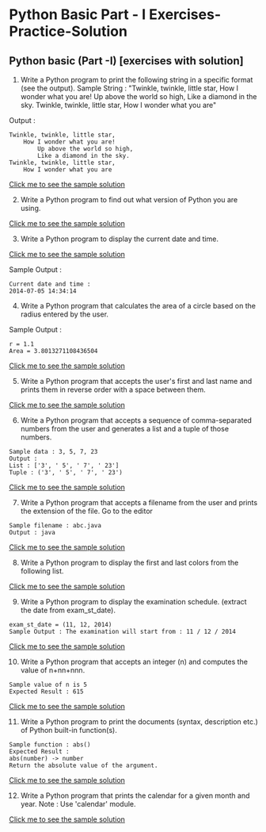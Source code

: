 # Python Basic Part - I Exercises-Practice-Solution
## Python basic (Part -I) [exercises with solution]

1. Write a Python program to print the following string in a specific format (see the output).
Sample String : "Twinkle, twinkle, little star, How I wonder what you are! Up above the world so high, Like a diamond in the sky. Twinkle, twinkle, little star, How I wonder what you are" 

Output :

```
Twinkle, twinkle, little star,
	How I wonder what you are! 
		Up above the world so high,   		
		Like a diamond in the sky. 
Twinkle, twinkle, little star, 
	How I wonder what you are
```
[Click me to see the sample solution](https://github.com/SenaOzcn/Python-Basic-Part--I---Exercises-Practice-Solution/blob/MIT-License/Solutions/exercise_1_with_solution.py)

2. Write a Python program to find out what version of Python you are using.

[Click me to see the sample solution](https://github.com/SenaOzcn/Python-Basic-Part--I---Exercises-Practice-Solution/blob/MIT-License/Solutions/exercise_2_with_solution.py)


3. Write a Python program to display the current date and time.

[Click me to see the sample solution](https://github.com/SenaOzcn/Python-Basic-Part--I---Exercises-Practice-Solution/blob/MIT-License/Solutions/exercise_3_with_solution.py)

Sample Output :
```
Current date and time :
2014-07-05 14:34:14
```

4. Write a Python program that calculates the area of a circle based on the radius entered by the user.

Sample Output :
```
r = 1.1
Area = 3.8013271108436504
````

[Click me to see the sample solution](https://github.com/SenaOzcn/Python-Basic-Part--I---Exercises-Practice-Solution/blob/MIT-License/Solutions/exercise_4_with_solution.py)

5. Write a Python program that accepts the user's first and last name and prints them in reverse order with a space between them.

[Click me to see the sample solution](https://github.com/SenaOzcn/Python-Basic-Part--I---Exercises-Practice-Solution/blob/MIT-License/Solutions/exercise_5_with_solution.py)

6. Write a Python program that accepts a sequence of comma-separated numbers from the user and generates a list and a tuple of those numbers.

```
Sample data : 3, 5, 7, 23
Output :
List : ['3', ' 5', ' 7', ' 23']
Tuple : ('3', ' 5', ' 7', ' 23')
```

[Click me to see the sample solution](https://github.com/SenaOzcn/Python-Basic-Part--I---Exercises-Practice-Solution/blob/MIT-License/Solutions/exercise_6_with_solution.py)

7. Write a Python program that accepts a filename from the user and prints the extension of the file. Go to the editor

```
Sample filename : abc.java
Output : java
````

[Click me to see the sample solution](https://github.com/SenaOzcn/Python-Basic-Part--I---Exercises-Practice-Solution/blob/MIT-License/Solutions/exercise_7_with_solution.py)

8. Write a Python program to display the first and last colors from the following list.

[Click me to see the sample solution](https://github.com/SenaOzcn/Python-Basic-Part--I---Exercises-Practice-Solution/blob/MIT-License/Solutions/exercise_8_with_solution.py)

9. Write a Python program to display the examination schedule. (extract the date from exam_st_date).

```
exam_st_date = (11, 12, 2014)
Sample Output : The examination will start from : 11 / 12 / 2014
```

[Click me to see the sample solution](https://github.com/SenaOzcn/Python-Basic-Part--I---Exercises-Practice-Solution/blob/MIT-License/Solutions/exercise_9_with_solution.py)

10. Write a Python program that accepts an integer (n) and computes the value of n+nn+nnn.

```
Sample value of n is 5
Expected Result : 615
```

[Click me to see the sample solution](https://github.com/SenaOzcn/Python-Basic-Part--I---Exercises-Practice-Solution/blob/MIT-License/Solutions/exercise_10_with_solution.py)

11. Write a Python program to print the documents (syntax, description etc.) of Python built-in function(s).

```
Sample function : abs()
Expected Result :
abs(number) -> number
Return the absolute value of the argument.
```

[Click me to see the sample solution](https://github.com/SenaOzcn/Python-Basic-Part--I---Exercises-Practice-Solution/blob/MIT-License/Solutions/exercise_11_with_solution.py)

12. Write a Python program that prints the calendar for a given month and year.
Note : Use 'calendar' module.

[Click me to see the sample solution](https://github.com/SenaOzcn/Python-Basic-Part--I---Exercises-Practice-Solution/blob/MIT-License/Solutions/exercise_12_with_solution.py)
